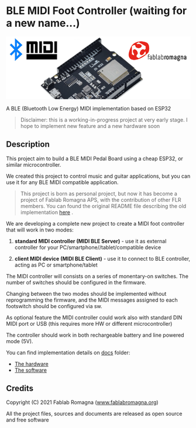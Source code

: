 # BLE MIDI Foot Controller (waiting for a new name...)

![ProjectImage](docs/images/project_image.png)

A BLE (Bluetooth Low Energy) MIDI implementation based on ESP32

 
> Disclaimer: 
> this is a working-in-progress project at very early stage. I hope to implement new feature and a new hardware soon
 
 
## Description
 
This project aim to build a BLE MIDI Pedal Board using a cheap ESP32, or similar microcontroller.
 
We created this project to control music and guitar applications, but you can use it for any BLE MIDI compatible application.


>This project is born as personal project, but now it has become a project of Fablab Romagna APS, with the contribution of other FLR members.
>You can found the original README file describing the old implementation [here](./README_OLD.md) .


We are developing a complete new project to create a MIDI foot controller that will work in two modes:
1. **standard MIDI controller (MIDI BLE Server)**   - use it as external controller for your PC/smartphone//tablet/compatible device

2. **client MIDI device (MIDI BLE Client)** - use it to connect to BLE controller, acting as PC or smartphone/tablet

The MIDI controller will consists on a series of monentary-on switches. The number of switches should be configured in the firmware.


Changing between the two modes should be implemented without reprogramming the firmware, and the MIDI messages assigned to each footswitch should be configured via sw.


As optional feature the MIDI controller could work also with standard DIN MIDI port or USB (this requires more HW or different microcontroller)


The controller should work in both rechargeable battery and line powered mode (5V).


You can find implementation details on [docs](/docs) folder:


* [The hardware](/hardware/)
* [The software](/software/)


## Credits
Copyright (C) 2021 Fablab Romagna (www.fablabromagna.org) 

All the project files, sources and documents are released as open source and free software
